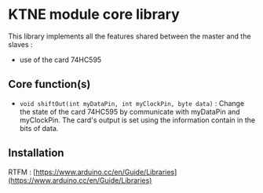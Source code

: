 # KTNE module core library

This library implements all the features shared between the master and the slaves :
* use of the card 74HC595

## Core function(s)

* `void shiftOut(int myDataPin, int myClockPin, byte data)` :
Change the state of the card 74HC595 by communicate with myDataPin and myClockPin.
The card's output is set using the information contain in the bits of data.

## Installation

RTFM : [https://www.arduino.cc/en/Guide/Libraries](https://www.arduino.cc/en/Guide/Libraries)
